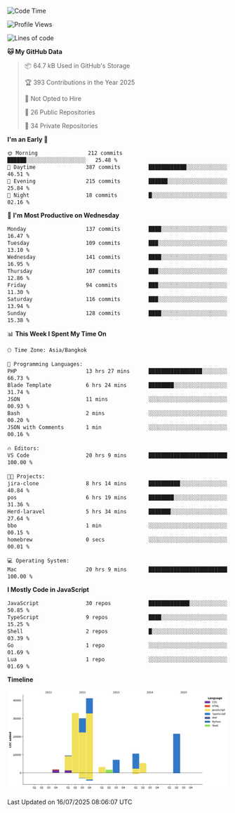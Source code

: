 <!--START_SECTION:waka-->
![Code Time](http://img.shields.io/badge/Code%20Time-1%2C519%20hrs%2019%20mins-blue)

![Profile Views](http://img.shields.io/badge/Profile%20Views-126-blue)

![Lines of code](https://img.shields.io/badge/From%20Hello%20World%20I%27ve%20Written-164.7%20thousand%20lines%20of%20code-blue)

**🐱 My GitHub Data** 

> 📦 64.7 kB Used in GitHub's Storage 
 > 
> 🏆 393 Contributions in the Year 2025
 > 
> 🚫 Not Opted to Hire
 > 
> 📜 26 Public Repositories 
 > 
> 🔑 34 Private Repositories 
 > 
**I'm an Early 🐤** 

```text
🌞 Morning                212 commits         ██████░░░░░░░░░░░░░░░░░░░   25.48 % 
🌆 Daytime                387 commits         ████████████░░░░░░░░░░░░░   46.51 % 
🌃 Evening                215 commits         ██████░░░░░░░░░░░░░░░░░░░   25.84 % 
🌙 Night                  18 commits          █░░░░░░░░░░░░░░░░░░░░░░░░   02.16 % 
```
📅 **I'm Most Productive on Wednesday** 

```text
Monday                   137 commits         ████░░░░░░░░░░░░░░░░░░░░░   16.47 % 
Tuesday                  109 commits         ███░░░░░░░░░░░░░░░░░░░░░░   13.10 % 
Wednesday                141 commits         ████░░░░░░░░░░░░░░░░░░░░░   16.95 % 
Thursday                 107 commits         ███░░░░░░░░░░░░░░░░░░░░░░   12.86 % 
Friday                   94 commits          ███░░░░░░░░░░░░░░░░░░░░░░   11.30 % 
Saturday                 116 commits         ███░░░░░░░░░░░░░░░░░░░░░░   13.94 % 
Sunday                   128 commits         ████░░░░░░░░░░░░░░░░░░░░░   15.38 % 
```


📊 **This Week I Spent My Time On** 

```text
🕑︎ Time Zone: Asia/Bangkok

💬 Programming Languages: 
PHP                      13 hrs 27 mins      █████████████████░░░░░░░░   66.73 % 
Blade Template           6 hrs 24 mins       ████████░░░░░░░░░░░░░░░░░   31.74 % 
JSON                     11 mins             ░░░░░░░░░░░░░░░░░░░░░░░░░   00.93 % 
Bash                     2 mins              ░░░░░░░░░░░░░░░░░░░░░░░░░   00.20 % 
JSON with Comments       1 min               ░░░░░░░░░░░░░░░░░░░░░░░░░   00.16 % 

🔥 Editors: 
VS Code                  20 hrs 9 mins       █████████████████████████   100.00 % 

🐱‍💻 Projects: 
jira-clone               8 hrs 14 mins       ██████████░░░░░░░░░░░░░░░   40.84 % 
pos                      6 hrs 19 mins       ████████░░░░░░░░░░░░░░░░░   31.36 % 
Herd-laravel             5 hrs 34 mins       ███████░░░░░░░░░░░░░░░░░░   27.64 % 
bbo                      1 min               ░░░░░░░░░░░░░░░░░░░░░░░░░   00.15 % 
homebrew                 0 secs              ░░░░░░░░░░░░░░░░░░░░░░░░░   00.01 % 

💻 Operating System: 
Mac                      20 hrs 9 mins       █████████████████████████   100.00 % 
```

**I Mostly Code in JavaScript** 

```text
JavaScript               30 repos            █████████████░░░░░░░░░░░░   50.85 % 
TypeScript               9 repos             ████░░░░░░░░░░░░░░░░░░░░░   15.25 % 
Shell                    2 repos             █░░░░░░░░░░░░░░░░░░░░░░░░   03.39 % 
Go                       1 repo              ░░░░░░░░░░░░░░░░░░░░░░░░░   01.69 % 
Lua                      1 repo              ░░░░░░░░░░░░░░░░░░░░░░░░░   01.69 % 
```



**Timeline**

![Lines of Code chart](https://raw.githubusercontent.com/AdityaArgadinata/AdityaArgadinata/main/assets/bar_graph.png)


 Last Updated on 16/07/2025 08:06:07 UTC
<!--END_SECTION:waka-->
